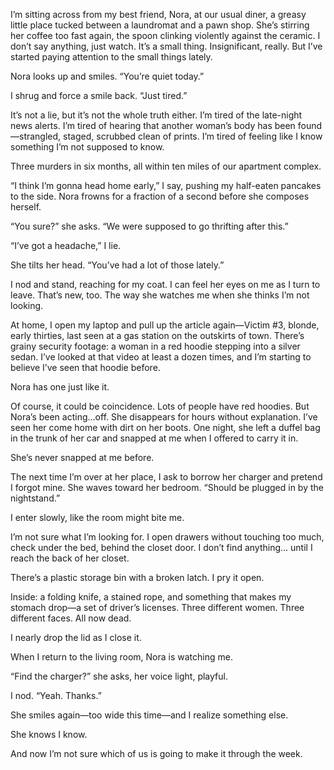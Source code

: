 I’m sitting across from my best friend, Nora, at our usual diner, a greasy little place tucked between a laundromat and a pawn shop. She’s stirring her coffee too fast again, the spoon clinking violently against the ceramic. I don’t say anything, just watch. It’s a small thing. Insignificant, really. But I’ve started paying attention to the small things lately.

Nora looks up and smiles. “You’re quiet today.”

I shrug and force a smile back. “Just tired.”

It’s not a lie, but it’s not the whole truth either. I’m tired of the late-night news alerts. I’m tired of hearing that another woman’s body has been found—strangled, staged, scrubbed clean of prints. I’m tired of feeling like I know something I’m not supposed to know.

Three murders in six months, all within ten miles of our apartment complex.

“I think I’m gonna head home early,” I say, pushing my half-eaten pancakes to the side. Nora frowns for a fraction of a second before she composes herself.

“You sure?” she asks. “We were supposed to go thrifting after this.”

“I’ve got a headache,” I lie.

She tilts her head. “You’ve had a lot of those lately.”

I nod and stand, reaching for my coat. I can feel her eyes on me as I turn to leave. That’s new, too. The way she watches me when she thinks I’m not looking.

At home, I open my laptop and pull up the article again—Victim #3, blonde, early thirties, last seen at a gas station on the outskirts of town. There’s grainy security footage: a woman in a red hoodie stepping into a silver sedan. I’ve looked at that video at least a dozen times, and I’m starting to believe I’ve seen that hoodie before.

Nora has one just like it.

Of course, it could be coincidence. Lots of people have red hoodies. But Nora’s been acting…off. She disappears for hours without explanation. I’ve seen her come home with dirt on her boots. One night, she left a duffel bag in the trunk of her car and snapped at me when I offered to carry it in.

She’s never snapped at me before.

The next time I’m over at her place, I ask to borrow her charger and pretend I forgot mine. She waves toward her bedroom. “Should be plugged in by the nightstand.”

I enter slowly, like the room might bite me.

I’m not sure what I’m looking for. I open drawers without touching too much, check under the bed, behind the closet door. I don’t find anything… until I reach the back of her closet.

There’s a plastic storage bin with a broken latch. I pry it open.

Inside: a folding knife, a stained rope, and something that makes my stomach drop—a set of driver’s licenses. Three different women. Three different faces. All now dead.

I nearly drop the lid as I close it.

When I return to the living room, Nora is watching me.

“Find the charger?” she asks, her voice light, playful.

I nod. “Yeah. Thanks.”

She smiles again—too wide this time—and I realize something else.

She knows I know.

And now I’m not sure which of us is going to make it through the week.